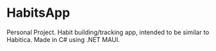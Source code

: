 # HabitsApp
Personal Project. Habit building/tracking app, intended to be similar to Habitica.
Made in C# using .NET MAUI.